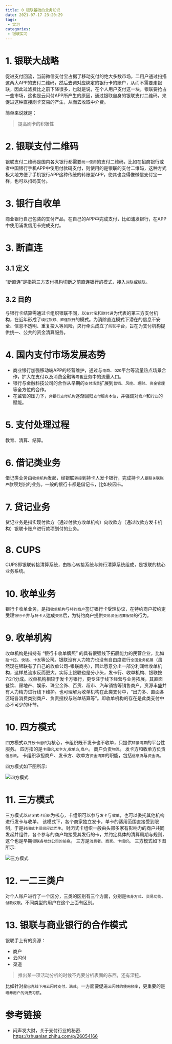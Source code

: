 ```yaml
---
title: 0_银联基础的业务知识
date: 2021-07-17 23:20:29
tags:
 - 实习
categories:
 - 银联实习
---
```


# 1. 银联大战略

促进支付回流，当前微信支付宝占据了移动支付的绝大多数市场，二用户通过扫描这两大APP的支付二维码，然后去调对应绑定的银行卡的账户，从而不需要走银联，因此过滤费比之前下降很多，也就是说，在个人用户支付这一块，银联要抢占一些市场，这也是云闪付APP所产生的原因，通过银联自身的银联支付二维码，来促进这种直接刷卡交易的产生，从而去收取中介费。

简单来说就是：
> 提高刷卡的积极性

# 2. 银联支付二维码

银联支付二维码是国内各大银行都需要`统一使用`的支付二维码，比如在招商银行或者中国银行手机APP中使用付款码支付，则使用的是银联的支付二维码，这种方式极大地方便了手机银行APP这种传统的转账型APP，使其也变得像微信支付宝一样，也可以扫码支付。

# 3. 银行自收单

商业银行自己包装的支付产品，在自己的APP中完成支付，比如浦发银行，在APP中使用浦发信用卡完成支付。

# 3. 断直连

## 3.1 定义

“断直连”是指第三方支付机构切断之前直连银行的模式，接入`网联`或`银联`。

## 3.2 目的

与银行卡结算需通过卡组织银联不同，以`支付宝`和`财付通`为代表的第三方支付机构，在近年形成了`绕过银联、直连银行`的模式。为消除直连模式下潜在的信息不安全、信息不透明、重复投入等风险，央行牵头成立了`网联`平台，旨在为支付机构提供统一、公共的资金清算服务。

# 4. 国内支付市场发展态势

- 商业银行加强移动端APP的经营维护，通过与`电商`、`O2O`平台等流量热点场景合作，扩大在支付以及消费金融等`零售`业务中的流量入口。
- 银行与金融科技公司的合作从早期的`支付场景`扩展到`营销`、`风控`、`理财`、`资金管理`等全方位的合作。
- 在监管的压力下，`非银行支付机构`逐渐回归`支付服务本位`，并强调对`商户`和`行业`的赋能。

# 5. 支付处理过程

教育、清算、结算。

# 6. 借记类业务

借记类业务由`收单机构`发起，经银联`转接`到持卡人发卡银行，完成持卡人`银联关联账户`款项划出的业务。一般的银行卡都是借记卡，比如校园卡。

# 7. 贷记业务

贷记业务是指实现付款方（通过付款方收单机构）向收款方（通过收款方发卡机构）银联卡账户进行款项划付的业务。

# 8. CUPS

CUPS即银联转接清算系统，由核心转接系统与跨行清算系统组成，是银联的核心业务系统。

# 10. 收单业务

银行卡收单业务，是指`收单机构`与`特约商户`签订银行卡受理协议，在特约商户按约定受理`银行卡`并与`持卡人`达成`交易`后，为特约商户提供`交易资金结算服务`的行为。

# 9. 收单机构

收单机构是指持有 “银行卡收单牌照” 的具有很强线下拓展能力的民营企业，比如`拉卡拉`、`快钱`、`卡友`等公司。银联没有人力物力也没有自由度进行`全国业务拓展`（虽然现在银联有了自己的收单公司-银联商务），因此愿意分出一部分利润给收单机构，这样总流水反而更大。实际上银联也是分小头，发卡行、收单机构、银联按7:2:1分成。收单机构相较于发卡方银行，更专注于线下经营与业务拓展，其直面餐饮、房地产、娱乐、珠宝金饰、百货、超市、汽车销售等销售商户，资源丰盛并有人力精力进行线下维护。也可理解为收单机构在此类支付中，“出力多、直面各区域各消费类别商户、负责授权与账单结算等”。即收单机构的存在是此类支付中必不可少的环节。

# 10. 四方模式

四方模式以`开放卡组织`为核心，卡组织既不发卡也不收单，只提供`转接清算`的平台性服务。
四方指的是`卡组织`,`发卡方`,`收单方`,`商户`。
商户负责`物流`。
发卡方和收单方负责`信息流`。
卡组织承担商户、发卡方、收单方`资金清算`的职能，包括`信息流`与`资金流`。

四方模式如下图所示:

![四方模式](./0.jpg)

# 11. 三方模式

三方模式以`封闭式卡组织`为核心，卡组织可以参与`发卡`与`收单`，也可以委托其他机构进行发卡与收单。
该模式下，各个商家独立发卡，单卡的适用范围直接受到限制，于是`封闭式卡组织应运而生`。封闭式卡组织一般由头部多家有影响力的商户共同发起并组件，各个参与的商户均接受其发行的卡，并约定具体的清算周期与规则，这个也是早期`银联各地分公司的前身`。
三方是`消费者`、`商家`、`卡组织`。
三方模式如下图所示:

![三方模式](./1.jpg)

# 12. 一二三类户

对个人账户进行了一个区分，三类的区别有三个方面，分别是`核身方式`、`交易功能`、`付款权限`。不同类型的用户在这个上面有区别。

# 13. 银联与商业银行的合作模式

银联手上有的资源：
- 商户
- 云闪付
- 渠道

> 推出某一项活动分析的时候不光要分析表面的东西，还有深挖。

比如针对`星巴克线下用云闪付支付，满减`。一方面要促进`云闪付的使用频率`，更重要的是`培养用户的消费习惯`。


# 参考链接
- 闷声发大财，关于支付行业的秘密. https://zhuanlan.zhihu.com/p/26054166
